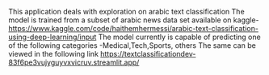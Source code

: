 This application deals with exploration on arabic text classification
The model is trained from a subset of arabic news data set available on kaggle- https://www.kaggle.com/code/haithemhermessi/arabic-text-classification-using-deep-learning/input
The model currently is capable of predicting one of the following categories -Medical,Tech,Sports, others
The same can be viewed in the following link
https://textclassificationdev-83f6pe3vujyguyvxvicruv.streamlit.app/
